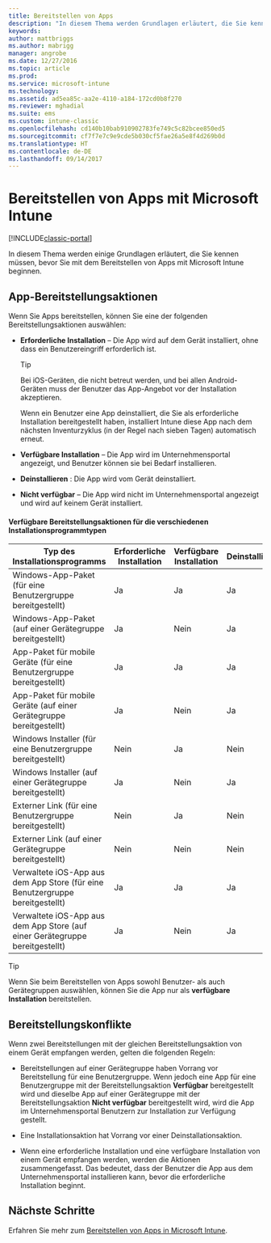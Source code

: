 ```yaml
---
title: Bereitstellen von Apps
description: "In diesem Thema werden Grundlagen erläutert, die Sie kennen müssen, bevor Sie mit dem Bereitstellen von Apps mit Intune beginnen."
keywords: 
author: mattbriggs
ms.author: mabrigg
manager: angrobe
ms.date: 12/27/2016
ms.topic: article
ms.prod: 
ms.service: microsoft-intune
ms.technology: 
ms.assetid: ad5ea85c-aa2e-4110-a184-172cd0b8f270
ms.reviewer: mghadial
ms.suite: ems
ms.custom: intune-classic
ms.openlocfilehash: cd140b10bab910902783fe749c5c82bcee850ed5
ms.sourcegitcommit: cf7f7e7c9e9cde5b030cf5fae26a5e8f4d269b0d
ms.translationtype: HT
ms.contentlocale: de-DE
ms.lasthandoff: 09/14/2017
---
```

# <a name="deploy-apps-with-microsoft-intune"></a>Bereitstellen von Apps mit Microsoft Intune

[!INCLUDE[classic-portal](../includes/classic-portal.md)]

In diesem Thema werden einige Grundlagen erläutert, die Sie kennen müssen, bevor Sie mit dem Bereitstellen von Apps mit Microsoft Intune beginnen.


## <a name="app-deployment-actions"></a>App-Bereitstellungsaktionen
Wenn Sie Apps bereitstellen, können Sie eine der folgenden Bereitstellungsaktionen auswählen:

-   **Erforderliche Installation** – Die App wird auf dem Gerät installiert, ohne dass ein Benutzereingriff erforderlich ist.

    > [!TIP]
    > Bei iOS-Geräten, die nicht betreut werden, und bei allen Android-Geräten muss der Benutzer das App-Angebot vor der Installation akzeptieren.
    >
    >  Wenn ein Benutzer eine App deinstalliert, die Sie als erforderliche Installation bereitgestellt haben, installiert Intune diese App nach dem nächsten Inventurzyklus (in der Regel nach sieben Tagen) automatisch erneut.

-   **Verfügbare Installation** – Die App wird im Unternehmensportal angezeigt, und Benutzer können sie bei Bedarf installieren.

-   **Deinstallieren** : Die App wird vom Gerät deinstalliert.

-   **Nicht verfügbar** – Die App wird nicht im Unternehmensportal angezeigt und wird auf keinem Gerät installiert.

#### <a name="understand-which-deployment-actions-are-available-for-each-installer-type"></a>Verfügbare Bereitstellungsaktionen für die verschiedenen Installationsprogrammtypen

|Typ des Installationsprogramms|Erforderliche Installation|Verfügbare Installation|Deinstallieren|Nicht verfügbar|
|------------------|--------------------|---------------------|-------------|------------------|
|Windows-App-Paket (für eine Benutzergruppe bereitgestellt)|Ja|Ja|Ja|Ja|
|Windows-App-Paket (auf einer Gerätegruppe bereitgestellt)|Ja|Nein|Ja|Ja|
|App-Paket für mobile Geräte (für eine Benutzergruppe bereitgestellt)|Ja|Ja|Ja|Ja|
|App-Paket für mobile Geräte (auf einer Gerätegruppe bereitgestellt)|Ja|Nein|Ja|Ja|
|Windows Installer (für eine Benutzergruppe bereitgestellt)|Nein|Ja|Nein|Ja|
|Windows Installer (auf einer Gerätegruppe bereitgestellt)|Ja|Nein|Ja|Ja|
|Externer Link (für eine Benutzergruppe bereitgestellt)|Nein|Ja|Nein|Ja|
|Externer Link (auf einer Gerätegruppe bereitgestellt)|Nein|Nein|Nein|Nein|
|Verwaltete iOS-App aus dem App Store (für eine Benutzergruppe bereitgestellt)|Ja|Ja|Ja|Ja|
|Verwaltete iOS-App aus dem App Store (auf einer Gerätegruppe bereitgestellt)|Ja|Nein|Ja|Ja|
> [!TIP]
> Wenn Sie beim Bereitstellen von Apps sowohl Benutzer- als auch Gerätegruppen auswählen, können Sie die App nur als **verfügbare Installation** bereitstellen.

## <a name="deployment-conflicts"></a>Bereitstellungskonflikte
Wenn zwei Bereitstellungen mit der gleichen Bereitstellungsaktion von einem Gerät empfangen werden, gelten die folgenden Regeln:

-   Bereitstellungen auf einer Gerätegruppe haben Vorrang vor Bereitstellung für eine Benutzergruppe. Wenn jedoch eine App für eine Benutzergruppe mit der Bereitstellungsaktion **Verfügbar** bereitgestellt wird und dieselbe App auf einer Gerätegruppe mit der Bereitstellungsaktion **Nicht verfügbar** bereitgestellt wird, wird die App im Unternehmensportal Benutzern zur Installation zur Verfügung gestellt.

-   Eine Installationsaktion hat Vorrang vor einer Deinstallationsaktion.

-   Wenn eine erforderliche Installation und eine verfügbare Installation von einem Gerät empfangen werden, werden die Aktionen zusammengefasst. Das bedeutet, dass der Benutzer die App aus dem Unternehmensportal installieren kann, bevor die erforderliche Installation beginnt.


## <a name="next-steps"></a>Nächste Schritte

Erfahren Sie mehr zum [Bereitstellen von Apps in Microsoft Intune](deploy-apps-in-microsoft-intune.md).
